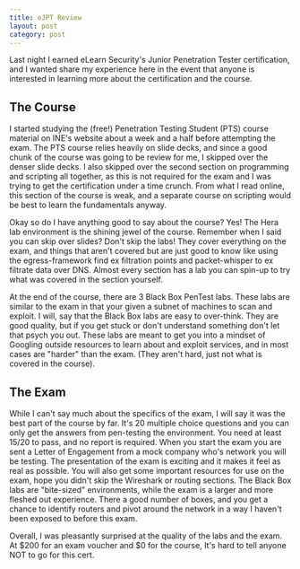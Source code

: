 ```yaml
---
title: eJPT Review
layout: post
category: post
---
```



Last night I earned eLearn Security's Junior Penetration Tester certification, and I wanted share my experience here in the event that anyone is interested in learning more about the certification and the course.
<br/>

## The Course
I started studying the (free!) Penetration Testing Student (PTS) course material on INE's website about a week and a half before attempting the exam.  The PTS course relies heavily on slide decks, and since a good chunk of the course was going to be review for me, I skipped over the denser slide decks.  I also skipped over the second section on programming and scripting all together, as this is not required for the exam and I was trying to get the certification under a time crunch.  From what I read online, this section of the course is weak, and a separate course on scripting would be best to learn the fundamentals anyway.
<br/>

Okay so do I have anything good to say about the course? Yes! The Hera lab environment is the shining jewel of the course.  Remember when I said you can skip over slides? Don't skip the labs!  They cover everything on the exam, and things that aren't covered but are just good to know like using the egress-framework find ex filtration points and packet-whisper to ex filtrate data over DNS.  Almost every section has a lab you can spin-up to try what was covered in the section yourself.
<br/>

At the end of the course, there are 3 Black Box PenTest labs.  These labs are similar to the exam in that your given a subnet of machines to scan and exploit.  I will, say that the Black Box labs are easy to over-think.  They are good quality, but if you get stuck or don't understand something don't let that psych you out.  These labs are meant to get you into a mindset of Googling outside resources to learn about and exploit services, and in most cases are "harder" than the exam. (They aren't hard, just not what is covered in the course).
<br/>

## The Exam
While I can't say much about the specifics of the exam, I will say it was the best part of the course by far.  It's 20 multiple choice questions and you can only get the answers from pen-testing the environment.  You need at least 15/20 to pass, and no report is required.  When you start the exam you are sent a Letter of Engagement from a mock company who's network you will be testing.  The presentation of the exam is exciting and it makes it feel as real as possible.  You will also get some important resources for use on the exam, hope you didn't skip the Wireshark or routing sections.  The Black Box labs are "bite-sized" environments, while the exam is a larger and more fleshed out experience.  There a good number of boxes, and you get a chance to identify routers and pivot around the network in a way I haven't been exposed to before this exam.
<br/>

Overall, I was pleasantly surprised at the quality of the labs and the exam.  At $200 for an exam voucher and $0 for the course, It's hard to tell anyone NOT to go for this cert.